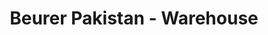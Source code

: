 ---
title: "Beurer Pakistan - Warehouse"
url: /karachi/beurer-pakistan-warehouse/
shop: Großhandel
---
